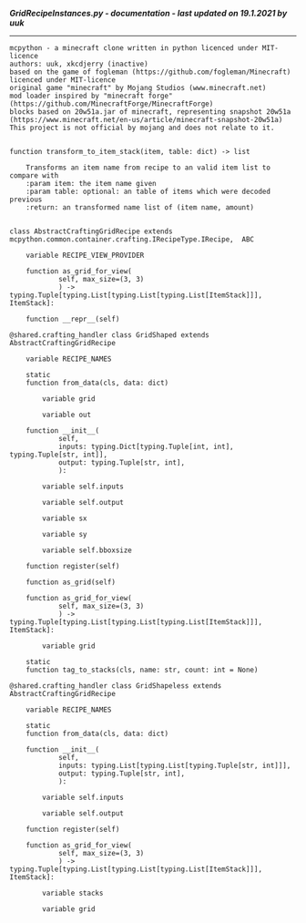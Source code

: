 ***GridRecipeInstances.py - documentation - last updated on 19.1.2021 by uuk***
___

    mcpython - a minecraft clone written in python licenced under MIT-licence
    authors: uuk, xkcdjerry (inactive)
    based on the game of fogleman (https://github.com/fogleman/Minecraft) licenced under MIT-licence
    original game "minecraft" by Mojang Studios (www.minecraft.net)
    mod loader inspired by "minecraft forge" (https://github.com/MinecraftForge/MinecraftForge)
    blocks based on 20w51a.jar of minecraft, representing snapshot 20w51a
    (https://www.minecraft.net/en-us/article/minecraft-snapshot-20w51a)
    This project is not official by mojang and does not relate to it.


    function transform_to_item_stack(item, table: dict) -> list
        
        Transforms an item name from recipe to an valid item list to compare with
        :param item: the item name given
        :param table: optional: an table of items which were decoded previous
        :return: an transformed name list of (item name, amount)


    class AbstractCraftingGridRecipe extends  mcpython.common.container.crafting.IRecipeType.IRecipe,  ABC 

        variable RECIPE_VIEW_PROVIDER

        function as_grid_for_view(
                self, max_size=(3, 3)
                ) -> typing.Tuple[typing.List[typing.List[typing.List[ItemStack]]], ItemStack]:

        function __repr__(self)

    @shared.crafting_handler class GridShaped extends AbstractCraftingGridRecipe

        variable RECIPE_NAMES

        static
        function from_data(cls, data: dict)

            variable grid

            variable out

        function __init__(
                self,
                inputs: typing.Dict[typing.Tuple[int, int], typing.Tuple[str, int]],
                output: typing.Tuple[str, int],
                ):

            variable self.inputs

            variable self.output

            variable sx

            variable sy

            variable self.bboxsize

        function register(self)

        function as_grid(self)

        function as_grid_for_view(
                self, max_size=(3, 3)
                ) -> typing.Tuple[typing.List[typing.List[typing.List[ItemStack]]], ItemStack]:

            variable grid

        static
        function tag_to_stacks(cls, name: str, count: int = None)

    @shared.crafting_handler class GridShapeless extends AbstractCraftingGridRecipe

        variable RECIPE_NAMES

        static
        function from_data(cls, data: dict)

        function __init__(
                self,
                inputs: typing.List[typing.List[typing.Tuple[str, int]]],
                output: typing.Tuple[str, int],
                ):

            variable self.inputs

            variable self.output

        function register(self)

        function as_grid_for_view(
                self, max_size=(3, 3)
                ) -> typing.Tuple[typing.List[typing.List[typing.List[ItemStack]]], ItemStack]:

            variable stacks

            variable grid